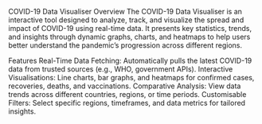 COVID-19 Data Visualiser
Overview
The COVID-19 Data Visualiser is an interactive tool designed to analyze, track, and visualize the spread and impact of COVID-19 using real-time data. It presents key statistics, trends, and insights through dynamic graphs, charts, and heatmaps to help users better understand the pandemic’s progression across different regions.

Features
Real-Time Data Fetching: Automatically pulls the latest COVID-19 data from trusted sources (e.g., WHO, government APIs).
Interactive Visualisations: Line charts, bar graphs, and heatmaps for confirmed cases, recoveries, deaths, and vaccinations.
Comparative Analysis: View data trends across different countries, regions, or time periods.
Customisable Filters: Select specific regions, timeframes, and data metrics for tailored insights.
